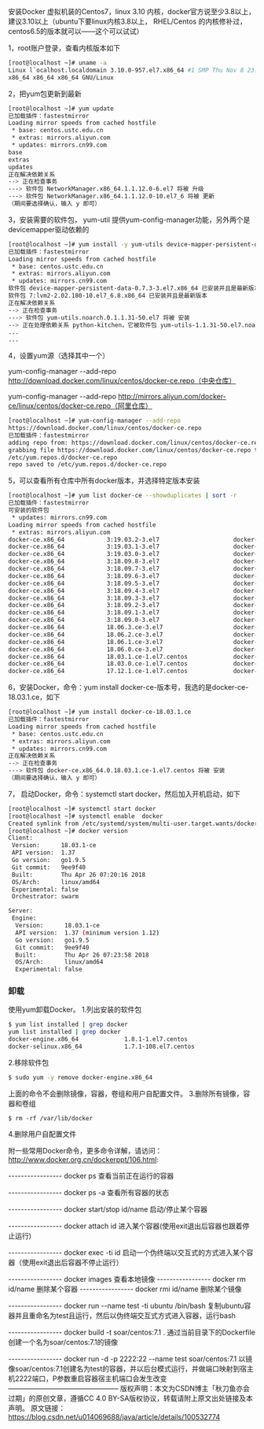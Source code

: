 安装Docker
虚拟机装的Centos7，linux 3.10 内核，docker官方说至少3.8以上，建议3.10以上（ubuntu下要linux内核3.8以上， RHEL/Centos 的内核修补过， centos6.5的版本就可以——这个可以试试）

1，root账户登录，查看内核版本如下
```sh
[root@localhost ~]# uname -a
Linux l`ocalhost.localdomain 3.10.0-957.el7.x86_64 #1 SMP Thu Nov 8 23:39:32 UTC 2018 
x86_64 x86_64 x86_64 GNU/Linux
```

2，把yum包更新到最新
```sh
[root@localhost ~]# yum update
已加载插件：fastestmirror
Loading mirror speeds from cached hostfile
 * base: centos.ustc.edu.cn
 * extras: mirrors.aliyun.com
 * updates: mirrors.cn99.com
base                                                                                                  | 3.6 kB  00:00:00     
extras                                                                                                | 3.4 kB  00:00:00     
updates                                                                                               | 3.4 kB  00:00:00     
正在解决依赖关系
--> 正在检查事务
---> 软件包 NetworkManager.x86_64.1.1.12.0-6.el7 将被 升级
---> 软件包 NetworkManager.x86_64.1.1.12.0-10.el7_6 将被 更新
（期间要选择确认，输入 y 即可）
```
3，安装需要的软件包， yum-util 提供yum-config-manager功能，另外两个是devicemapper驱动依赖的
```sh
[root@localhost ~]# yum install -y yum-utils device-mapper-persistent-data lvm2
已加载插件：fastestmirror
Loading mirror speeds from cached hostfile
 * base: centos.ustc.edu.cn
 * extras: mirrors.aliyun.com
 * updates: mirrors.cn99.com
软件包 device-mapper-persistent-data-0.7.3-3.el7.x86_64 已安装并且是最新版本
软件包 7:lvm2-2.02.180-10.el7_6.8.x86_64 已安装并且是最新版本
正在解决依赖关系
--> 正在检查事务
---> 软件包 yum-utils.noarch.0.1.1.31-50.el7 将被 安装
--> 正在处理依赖关系 python-kitchen，它被软件包 yum-utils-1.1.31-50.el7.noarch 需要
...
...
```
4，设置yum源（选择其中一个）

yum-config-manager --add-repo http://download.docker.com/linux/centos/docker-ce.repo（中央仓库）

yum-config-manager --add-repo http://mirrors.aliyun.com/docker-ce/linux/centos/docker-ce.repo（阿里仓库）
```sh
[root@localhost ~]# yum-config-manager --add-repo 
https://download.docker.com/linux/centos/docker-ce.repo
已加载插件：fastestmirror
adding repo from: https://download.docker.com/linux/centos/docker-ce.repo
grabbing file https://download.docker.com/linux/centos/docker-ce.repo to 
/etc/yum.repos.d/docker-ce.repo
repo saved to /etc/yum.repos.d/docker-ce.repo
```
5，可以查看所有仓库中所有docker版本，并选择特定版本安装
```sh
[root@localhost ~]# yum list docker-ce --showduplicates | sort -r
已加载插件：fastestmirror
可安装的软件包
 * updates: mirrors.cn99.com
Loading mirror speeds from cached hostfile
 * extras: mirrors.aliyun.com
docker-ce.x86_64            3:19.03.2-3.el7                     docker-ce-stable
docker-ce.x86_64            3:19.03.1-3.el7                     docker-ce-stable
docker-ce.x86_64            3:19.03.0-3.el7                     docker-ce-stable
docker-ce.x86_64            3:18.09.8-3.el7                     docker-ce-stable
docker-ce.x86_64            3:18.09.7-3.el7                     docker-ce-stable
docker-ce.x86_64            3:18.09.6-3.el7                     docker-ce-stable
docker-ce.x86_64            3:18.09.5-3.el7                     docker-ce-stable
docker-ce.x86_64            3:18.09.4-3.el7                     docker-ce-stable
docker-ce.x86_64            3:18.09.3-3.el7                     docker-ce-stable
docker-ce.x86_64            3:18.09.2-3.el7                     docker-ce-stable
docker-ce.x86_64            3:18.09.1-3.el7                     docker-ce-stable
docker-ce.x86_64            3:18.09.0-3.el7                     docker-ce-stable
docker-ce.x86_64            18.06.3.ce-3.el7                    docker-ce-stable
docker-ce.x86_64            18.06.2.ce-3.el7                    docker-ce-stable
docker-ce.x86_64            18.06.1.ce-3.el7                    docker-ce-stable
docker-ce.x86_64            18.06.0.ce-3.el7                    docker-ce-stable
docker-ce.x86_64            18.03.1.ce-1.el7.centos             docker-ce-stable
docker-ce.x86_64            18.03.0.ce-1.el7.centos             docker-ce-stable
docker-ce.x86_64            17.12.1.ce-1.el7.centos             docker-ce-stable
```
6，安装Docker，命令：yum install docker-ce-版本号，我选的是docker-ce-18.03.1.ce，如下
```sh
[root@localhost ~]# yum install docker-ce-18.03.1.ce
已加载插件：fastestmirror
Loading mirror speeds from cached hostfile
 * base: centos.ustc.edu.cn
 * extras: mirrors.aliyun.com
 * updates: mirrors.cn99.com
正在解决依赖关系
--> 正在检查事务
---> 软件包 docker-ce.x86_64.0.18.03.1.ce-1.el7.centos 将被 安装
（期间要选择确认，输入 y 即可）
```
7， 启动Docker，命令：systemctl start docker，然后加入开机启动，如下
```sh
[root@localhost ~]# systemctl start docker
[root@localhost ~]# systemctl enable  docker
Created symlink from /etc/systemd/system/multi-user.target.wants/docker.service to /usr/lib/systemd/system/docker.service.
[root@localhost ~]# docker version
Client:
 Version:      18.03.1-ce
 API version:  1.37
 Go version:   go1.9.5
 Git commit:   9ee9f40
 Built:        Thu Apr 26 07:20:16 2018
 OS/Arch:      linux/amd64
 Experimental: false
 Orchestrator: swarm

Server:
 Engine:
  Version:      18.03.1-ce
  API version:  1.37 (minimum version 1.12)
  Go version:   go1.9.5
  Git commit:   9ee9f40
  Built:        Thu Apr 26 07:23:58 2018
  OS/Arch:      linux/amd64
  Experimental: false
```

### 卸载

使用yum卸载Docker。
1.列出安装的软件包

```sh
$ yum list installed | grep docker
yum list installed | grep docker
docker-engine.x86_64             1.8.1-1.el7.centos                    @dockerrepo
docker-selinux.x86_64            1.7.1-108.el7.centos                  @extras  
```


2.移除软件包

```sh
$ sudo yum -y remove docker-engine.x86_64
```


上面的命令不会删除镜像，容器，卷组和用户自配置文件。
3.删除所有镜像，容器和卷组

```
$ rm -rf /var/lib/docker
```


4.删除用户自配置文件





附一些常用Docker命令，更多命令详解，请访问：http://www.docker.org.cn/dockerppt/106.html:

 -----------------     docker ps 查看当前正在运行的容器

 -----------------    docker ps -a 查看所有容器的状态

 -----------------    docker start/stop id/name 启动/停止某个容器

 -----------------    docker attach id 进入某个容器(使用exit退出后容器也跟着停止运行)

 -----------------    docker exec -ti id 启动一个伪终端以交互式的方式进入某个容器（使用exit退出后容器不停止运行）

 -----------------    docker images 查看本地镜像
 -----------------    docker rm id/name 删除某个容器
-----------------     docker rmi id/name 删除某个镜像

 -----------------    docker run --name test -ti ubuntu /bin/bash  复制ubuntu容器并且重命名为test且运行，然后以伪终端交互式方式进入容器，运行bash

-----------------     docker build -t soar/centos:7.1 .  通过当前目录下的Dockerfile创建一个名为soar/centos:7.1的镜像

 -----------------    docker run -d -p 2222:22 --name test soar/centos:7.1  以镜像soar/centos:7.1创建名为test的容器，并以后台模式运行，并做端口映射到宿主机2222端口，P参数重启容器宿主机端口会发生改变
————————————————
版权声明：本文为CSDN博主「秋刀鱼亦会过期」的原创文章，遵循CC 4.0 BY-SA版权协议，转载请附上原文出处链接及本声明。
原文链接：https://blog.csdn.net/u014069688/java/article/details/100532774

```

```